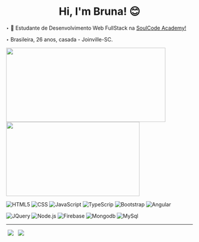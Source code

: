 <div>
  <h1 align="center">Hi, I'm Bruna! 😊 </h1>
  <p>‣ 📝 Estudante de Desenvolvimento Web FullStack na <a href="https://soulcodeacademy.org/">SoulCode Academy!</a> </p>
  <p>‣ Brasileira, 26 anos, casada - Joinville-SC. </p>
</div>

<a href="https://github.com/brunagattei">
  <img height="200em" width="430em" src="https://github-readme-stats.vercel.app/api?username=brunagattei&include_all_commits=true&theme=buefy&count_private=true&show_icons=true" />
  <img height="200em" width="360em" src="https://github-readme-stats.vercel.app/api/top-langs/?username=brunagattei&theme=buefy&layout=compact" />
</a>

  ![HTML5](https://img.shields.io/badge/-HTML5-333333?style=flat&logo=HTML5)
  ![CSS](https://img.shields.io/badge/-CSS-333333?style=flat&logo=CSS3&logoColor=1572B6)
  ![JavaScript](https://img.shields.io/badge/-JavaScript-333333?style=flat&logo=javascript)
  ![TypeScrip](https://img.shields.io/badge/-TypeScript-333333?style=flat&logo=typescript)
  ![Bootstrap](https://img.shields.io/badge/-Bootstrap-333333?style=flat&logo=bootstrap)
  ![Angular](https://img.shields.io/badge/Angular-DD0031?style=flat&&logo=angular&logoColor=white)
  
  ![JQuery](https://img.shields.io/badge/-JQuery-3660b2?style=flat&logo=jquery)
  ![Node.js](https://img.shields.io/badge/-Node.js-333333?style=flat&logo=node.js)
  ![Firebase](https://img.shields.io/badge/-Firebase-333333?style=flat&logo=firebase)
  ![Mongodb](https://img.shields.io/badge/-Mongodb-333333?style=flat&logo=mongodb)
  ![MySql](https://img.shields.io/badge/-Mysql-333333?style=flat&logo=mysql)

 
<hr/>
<a style='margin: auto 4px' href="https://www.linkedin.com/in/bruna-gattei-micheletti-06a00011a/" target="_blank"><img src="https://img.shields.io/badge/-LinkedIn-%230077B5?style=for-the-badge&logo=linkedin&logoColor=white" target="_blank"></a> 
<a style='margin: auto 4px' href = "mailto:brunagattei.m@gmail.com"><img src="https://img.shields.io/badge/-Gmail-D14836?style=for-the-badge&logo=gmail&logoColor=white" target="_blank"></a>
